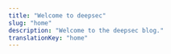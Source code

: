 ```yaml
---
title: "Welcome to deepsec"
slug: "home"
description: "Welcome to the deepsec blog."
translationKey: "home"
---
```

